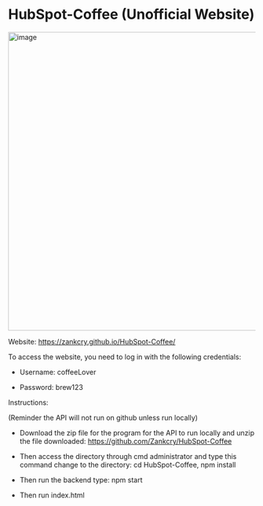 # HubSpot-Coffee (Unofficial Website)

<img width="1336" height="609" alt="image" src="https://github.com/user-attachments/assets/0712b26a-6926-4745-b34f-0a01af014716" />

Website: https://zankcry.github.io/HubSpot-Coffee/

To access the website, you need to log in with the following credentials:

- Username: coffeeLover

- Password: brew123

Instructions:

(Reminder the API will not run on github unless run locally)
-	Download the zip file for the program for the API to run locally and unzip the file downloaded: https://github.com/Zankcry/HubSpot-Coffee

-	Then access the directory through cmd administrator and type this command change to the directory: cd HubSpot-Coffee, npm install

-	Then run the backend type: npm start

- Then run index.html

